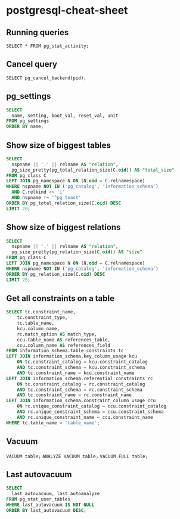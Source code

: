 # postgresql-cheat-sheet

## Running queries
`SELECT * FROM pg_stat_activity;`

## Cancel query
`SELECT pg_cancel_backend(pid);`

## pg_settings
```sql
SELECT 
  name, setting, boot_val, reset_val, unit
FROM pg_settings
ORDER BY name;
```

## Show size of biggest tables
```SQL
SELECT 
  nspname || '.' || relname AS "relation",
  pg_size_pretty(pg_total_relation_size(C.oid)) AS "total_size"
FROM pg_class C
LEFT JOIN pg_namespace N ON (N.oid = C.relnamespace)
WHERE nspname NOT IN ('pg_catalog', 'information_schema')
  AND C.relkind <> 'i'
  AND nspname !~ '^pg_toast'
ORDER BY pg_total_relation_size(C.oid) DESC
LIMIT 20;
```

## Show size of biggest relations
```SQL
SELECT 
  nspname || '.' || relname AS "relation",
  pg_size_pretty(pg_relation_size(C.oid)) AS "size"
FROM pg_class C
LEFT JOIN pg_namespace N ON (N.oid = C.relnamespace)
WHERE nspname NOT IN ('pg_catalog', 'information_schema')
ORDER BY pg_relation_size(C.oid) DESC
LIMIT 20;
```

## Get all constraints on a table
```SQL
SELECT tc.constraint_name,
	tc.constraint_type,
	tc.table_name,
	kcu.column_name,
	rc.match_option AS match_type,
	ccu.table_name AS references_table,
	ccu.column_name AS references_field
FROM information_schema.table_constraints tc
LEFT JOIN information_schema.key_column_usage kcu
	ON tc.constraint_catalog = kcu.constraint_catalog
	AND tc.constraint_schema = kcu.constraint_schema
	AND tc.constraint_name = kcu.constraint_name
LEFT JOIN information_schema.referential_constraints rc
	ON tc.constraint_catalog = rc.constraint_catalog
	AND tc.constraint_schema = rc.constraint_schema
	AND tc.constraint_name = rc.constraint_name
LEFT JOIN information_schema.constraint_column_usage ccu
	ON rc.unique_constraint_catalog = ccu.constraint_catalog
	AND rc.unique_constraint_schema = ccu.constraint_schema
	AND rc.unique_constraint_name = ccu.constraint_name
WHERE tc.table_name = 'table_name';
```

## Vacuum
`VACUUM table;`
`ANALYZE VACUUM table;`
`VACUUM FULL table;`

## Last autovacuum
```SQL
SELECT 
  last_autovacuum, last_autoanalyze
FROM pg_stat_user_tables
WHERE last_autovacuum IS NOT NULL
ORDER BY last_autovacuum DESC;
```
